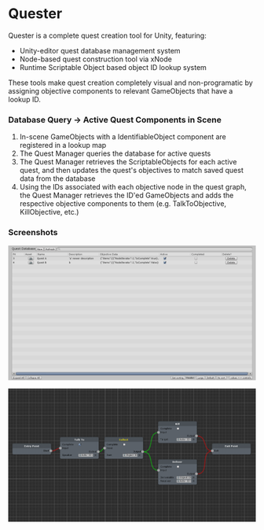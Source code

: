 # Quester
Quester is a complete quest creation tool for Unity, featuring:
- Unity-editor quest database management system
- Node-based quest construction tool via xNode
- Runtime Scriptable Object based object ID lookup system

These tools make quest creation completely visual and non-programatic by assigning objective components to relevant GameObjects that have a lookup ID.

### Database Query -> Active Quest Components in Scene
1) In-scene GameObjects with a IdentifiableObject component are registered in a lookup map
2) The Quest Manager queries the database for active quests
3) The Quest Manager retrieves the ScriptableObjects for each active quest, and then updates the quest's objectives to match saved quest data from the database
4) Using the IDs associated with each objective node in the quest graph, the Quest Manager retrieves the ID'ed GameObjects and adds the respective objective components to them (e.g. TalkToObjective, KillObjective, etc.)

### Screenshots
![Quest DBMS](https://raw.githubusercontent.com/nmacadam/Quester/master/Screenshots/questdbms.png)

![Quest Builder](https://raw.githubusercontent.com/nmacadam/Quester/master/Screenshots/questbuilder.png)

